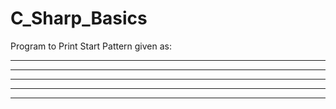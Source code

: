 # C_Sharp_Basics

Program to Print Start Pattern given as:
* * * * *
* * * * *
* * * * *
* * * * *
* * * * *